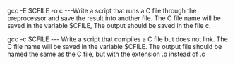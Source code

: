 gcc -E $CFILE -o c ---Write a script that runs a C file through the preprocessor and save the result into another file. The C file name will be saved in the variable $CFILE, The output should be saved in the file c.

gcc -c $CFILE --- Write a script that compiles a C file but does not link. The C file name will be saved in the variable $CFILE. The output file should be named the same as the C file, but with the extension .o instead of .c
